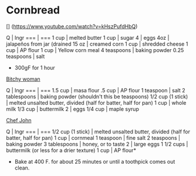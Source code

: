# Cornbread

[] (https://www.youtube.com/watch?v=kHszPufdHbQ)

Q | Ingr
=== | ===
1 cup | melted butter
1 cup | sugar
4 | eggs
4oz | jalapeños from jar (drained
15 oz | creamed corn
1 cup | shredded cheese
1 cup | AP flour
1 cup | Yellow corn meal
4 teaspoons | baking powder
0.25 teaspoons | salt

- 300gF for 1 hour


[Bitchy woman](https://www.youtube.com/watch?v=X-3YwhbBEuE)

Q | Ingr
=== | ===
1.5 cup | masa flour
.5 cup | AP flour
1 teaspoon | salt
2 tablespoons | baking powder (shouldn't this be teaspoons)
1/2 cup (1 stick) | melted unsalted butter, divided (half for batter, half for pan)
1 cup | whole milk
1/3 cup | buttermilk
2 | eggs
1/4 cup | maple syrup


[Chef John](https://foodwishes.blogspot.com/2018/08/cast-iron-cornbread-frugal-fabulous.html)

Q | Ingr
=== | ===
1/2 cup (1 stick) | melted unsalted butter, divided (half for batter, half for pan)
1 cup | cornmeal
1 teaspoon | fine salt
2 teaspoons | baking powder
3 tablespoons | honey, or to taste
2 | large eggs
1 1/2 cups | buttermilk (or less for a drier texture)
1 cup | AP flour*

- Bake at 400 F. for about 25 minutes or until a toothpick comes out clean.


